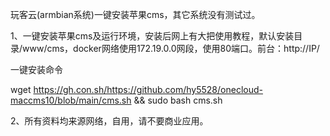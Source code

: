 玩客云(armbian系统)一键安装苹果cms，其它系统没有测试过。

1、一键安装苹果cms及运行环境，安装后网上有大把使用教程，默认安装目录/www/cms，docker网络使用172.19.0.0网段，使用80端口。前台：http://IP/

一键安装命令

wget https://gh.con.sh/https://github.com/hy5528/onecloud-maccms10/blob/main/cms.sh && sudo bash cms.sh



2、所有资料均来源网络，自用，请不要商业应用。

